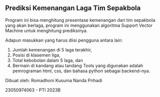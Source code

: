 ## Prediksi Kemenangan Laga Tim Sepakbola
Program ini bisa menghitung presentase kemenangan dari tim sepakbola yang akan berlaga, 
program ini menggunakan algoritma Support Vector Machine untuk menghitung prediksinya. 

Adapun masukkan yang harus diisi pengguna antara lain:

1. Jumlah kemenangan di 5 laga terakhir,
2. Posisi di klasemen liga,
3. Total kebobolan dalam 5 laga, dan
4. Bermain di kandang atau tandang
Tools yang digunakan adalah pemrograman html, css, dan bahasa python sebagai backend-nya.


Dibuat oleh:
Romadhoni Kusuma Nanda Prihadi

23050974063 - PTI 2023B
